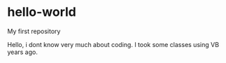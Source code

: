 # hello-world
My first repository

Hello, i dont know very much about coding. I took some classes using VB years ago.
